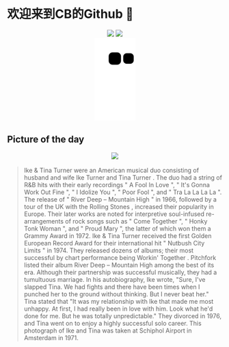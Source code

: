 
# 欢迎来到CB的Github 👋

<div align="center">
  <img height="137px" src="https://github-readme-stats.vercel.app/api?username=SuperCB&show_icons=true&theme=radical" />
  <img height="137px" src="https://github-readme-stats.vercel.app/api/top-langs/?username=SuperCB&hide_title=true&hide_border=true&layout=compact&langs_count=6&text_color=000&icon_color=fff" />
</div>


<div align="center">
    <img src="./contribution-snake/github-contribution-grid-snake.svg" />
</div>



## Picture of the day
<div align="center">
  <img width=400px src="https://upload.wikimedia.org/wikipedia/commons/thumb/d/d9/Ike_%26_Tina_Turner%2C_Bestanddeelnr_924-2170_-_Restoration.jpg/750px-Ike_%26_Tina_Turner%2C_Bestanddeelnr_924-2170_-_Restoration.jpg" />
</div>

>Ike & Tina Turner  were an American musical duo consisting of husband and wife  Ike Turner  and  Tina Turner . The duo had a string of R&B hits with their early recordings " A Fool In Love ", " It's Gonna Work Out Fine ", " I Idolize You ", " Poor Fool ", and " Tra La La La La ". The release of " River Deep – Mountain High " in 1966, followed by a tour of the UK with  the Rolling Stones , increased their popularity in Europe. Their later works are noted for interpretive soul-infused re-arrangements of  rock  songs such as " Come Together ", " Honky Tonk Woman ", and " Proud Mary ", the latter of which won them a  Grammy Award  in 1972. Ike & Tina Turner received the first Golden European Record Award for their international hit " Nutbush City Limits " in 1974. They released dozens of albums; their most successful by chart performance being  Workin' Together .  Pitchfork  listed their album  River Deep – Mountain High  among the best of its era. Although their partnership was successful musically, they had a tumultuous marriage. In his autobiography, Ike wrote, "Sure, I've slapped Tina. We had fights and there have been times when I punched her to the ground without thinking. But I never beat her." Tina stated that "It was my relationship with Ike that made me most unhappy. At first, I had really been in love with him. Look what he'd done for me. But he was totally unpredictable." They divorced in 1976, and Tina went on to enjoy a highly successful solo career. This photograph of Ike and Tina was taken at  Schiphol Airport  in Amsterdam in 1971.


